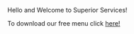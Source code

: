 Hello and Welcome to Superior Services!

To download our free menu click [here!](https://www.google.com)
